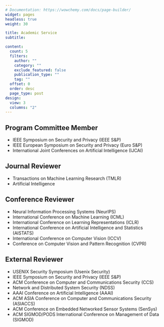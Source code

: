 ```yaml
---
# Documentation: https://wowchemy.com/docs/page-builder/
widget: pages
headless: true
weight: 30

title: Academic Service
subtitle:

content:
  count: 5
  filters:
    author: ""
    category: ""
    exclude_featured: false
    publication_type: ""
    tag: ""
  offset: 0
  order: desc
  page_type: post
design:
  view: 3
  columns: "2"
---
```



## Program Committee Member
- IEEE Symposium on Security and Privacy (IEEE S&P)
- IEEE European Symposium on Security and Privacy (Euro S&P)
- International Joint Conferences on Artificial Intelligence (IJCAI)

## Journal Reviewer
- Transactions on Machine Learning Research (TMLR)
- Artificial Intelligence 

## Conference Reviewer
- Neural Information Processing Systems (NeurIPS)
- International Conference on Machine Learning (ICML)
- International Conference on Learning Representations (ICLR)
- International Conference on Artificial Intelligence and Statistics (AISTATS)
- International Conference on Computer Vision (ICCV)
- Conference on Computer Vision and Pattern Recognition (CVPR) 

## External Reviewer
- USENIX Security Symposium (Usenix Security)
- IEEE Symposium on Security and Privacy (IEEE S&P)
- ACM Conference on Computer and Communications Security (CCS)
- Network and Distributed System Security (NDSS)
- AAAI Conference on Artificial Intelligence (AAAI)
- ACM ASIA Conference on Computer and Communications Security (ASIACCS)
- ACM Conference on Embedded Networked Sensor Systems (SenSys)
- ACM SIGMOD/PODS International Conference on Management of Data (SIGMOD)